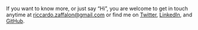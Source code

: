 If you want to know more, or just say “Hi”, you are welcome to get in touch anytime at [riccardo.zaffalon@gmail.com](mailto:riccardo.zaffalon@gmail.com) or find me on [Twitter](//twitter.com/rzaffa), [LinkedIn](//www.linkedin.com/in/riccardozaffalon), and [GitHub](//github.com/RiccardoZaffalon).
